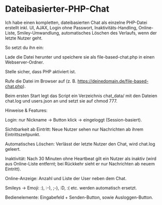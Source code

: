 # Dateibasierter-PHP-Chat
Ich habe einen kompletten, dateibasierten Chat als einzelne PHP-Datei erstellt inkl. UI, AJAX, Login ohne Passwort, Inaktivitäts-Handling, Online-Liste, Smiley-Umwandlung, automatisches Löschen des Verlaufs, wenn der letzte Nutzer geht.

So setzt du ihn ein:

Lade die Datei herunter und speichere sie als file-based-chat.php in einen Webserver-Ordner.

Stelle sicher, dass PHP aktiviert ist.

Rufe die Datei im Browser auf (z. B. https://deinedomain.de/file-based-chat.php).

Beim ersten Start legt das Script ein Verzeichnis chat_data/ mit den Dateien chat.log und users.json an und setzt sie auf chmod 777.

Hinweise & Features:

Login: nur Nickname → Button klick → eingeloggt (Session-basiert).

Sichtbarkeit ab Eintritt: Neue Nutzer sehen nur Nachrichten ab ihrem Eintrittszeitpunkt.

Automatisches Löschen: Verlässt der letzte Nutzer den Chat, wird chat.log geleert.

Inaktivität: Nach 30 Minuten ohne Heartbeat gilt ein Nutzer als inaktiv (wird aus Online-Liste entfernt; bei Rückkehr sieht er nur Nachrichten ab neuem Eintritt).

Online-Anzeige: Anzahl und Liste der User neben dem Chat.

Smileys → Emoji: :), :-), ;-), :D, :( etc. werden automatisch ersetzt.

Bedienelemente: Eingabefeld + Senden-Button, sowie Ausloggen-Button.
